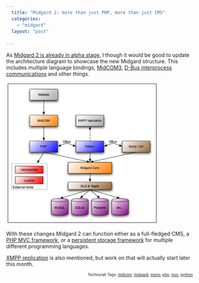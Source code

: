 ```yaml
---
  title: "Midgard 2: more than just PHP, more than just CMS"
  categories: 
    - "midgard"
  layout: "post"

---
```

<p>
As <a href="http://bergie.iki.fi/blog/midgard_2-finally_legacy-free/">Midgard 2 is already in alpha stage</a>, I though it would be good to update the architecture diagram to showcase the new Midgard structure. This includes multiple language bindings, <a href="http://bergie.iki.fi/blog/midcom_3_at_a_glance/">MidCOM3</a>, <a href="http://bergie.iki.fi/blog/interprocess_communications_in_midgard-d-bus_comes_to_the_web/">D-Bus interprocess communications</a> and other things.
</p><p>
<a href="/files/midgard2-architecture.png"><img src="/files/midgard2-architecture-tm.jpg" height="374" width="400" border="1" hspace="4" vspace="4" alt="Midgard 2 architecture" title="Midgard 2 architecture" /></a>
</p><p>
With these changes Midgard 2 can function either as a full-fledged CMS, a <a href="http://bergie.iki.fi/blog/midcom_3_at_a_glance/">PHP MVC framework</a>, or a <a href="http://bergie.iki.fi/blog/introduction_to_midgards_database_abstraction_system/">persistent storage framework</a> for multiple different programming languages.
</p><p>
<a href="http://bergie.iki.fi/blog/xmpp_publish-subscribe_for_midgard_and_ajatus_replication/">XMPP replication</a> is also mentioned, but work on that will actually start later this month.
</p>
<p style="text-align:right;font-size:10px;">Technorati Tags: <a href="http://www.technorati.com/tag/midcom">midcom</a>, <a href="http://www.technorati.com/tag/midgard">midgard</a>, <a href="http://www.technorati.com/tag/mono">mono</a>, <a href="http://www.technorati.com/tag/php">php</a>, <a href="http://www.technorati.com/tag/mvc">mvc</a>, <a href="http://www.technorati.com/tag/python">python</a></p>